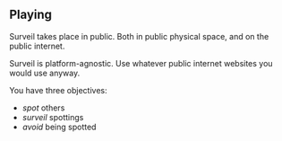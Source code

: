 ## Playing

Surveil takes place in public. Both in public physical space, and on the public internet.

Surveil is platform-agnostic. Use whatever public internet websites you would use anyway.

You have three objectives:

*   *spot* others
*   *surveil* spottings
*   *avoid* being spotted
